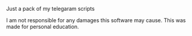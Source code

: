 Just a pack of my telegaram scripts

I am not responsible for any damages this software may cause. This was made for personal education.
